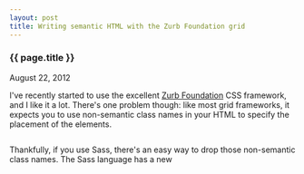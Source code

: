 ```yaml
---
layout: post
title: Writing semantic HTML with the Zurb Foundation grid
---
```


### {{ page.title }}

<p class="meta">August 22, 2012</p>

I've recently started to use the excellent [Zurb
Foundation](http://foundation.zurb.com/) CSS framework, and I like it a lot. There's
one problem though: like most grid frameworks, it expects you to use non-semantic class names in your HTML to specify the placement of the elements.
    <div class="row">
        <div class="two columns" id="navbar">
        </div>
        <div class="ten columns" id="content">
        </div>
    </div>

Thankfully, if you use Sass, there's an easy way to drop those non-semantic
class names. The Sass language has a new 
